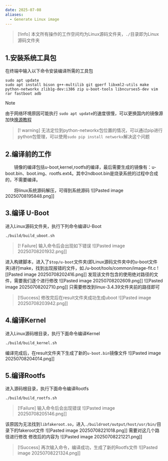```yaml
---
date: 2025-07-08
aliases:
  - Generate Linux image
---
```

>[!info]
>本文所有操作的工作空间均为Linux源码文件夹，`./`目录即为Linux源码文件夹

## 1.安装系统工具包

在终端中输入以下命令安装编译所需的工具包
```shell
sudo apt update
sudo apt install bison g++-multilib git gperf libxml2-utils make python-networkx zlib1g-dev:i386 zip u-boot-tools libncurses5-dev vim rar fastboot adb
```

>[!note]
>由于网络环境原因可能执行 `sudo apt update`的速度很慢，可以更换国内的镜像源加快[换源教程](https://mirrors.ustc.edu.cn/help/ubuntu.html)

>[! warning]
>无法定位到python-networkx包位置的情况，可以通过pip进行python包管理，可以使用`sudo pip install networkx`解决这个问题

## 2.编译前的工作

&emsp;&emsp;镜像的编译包括u-boot,kernel,rootfs的编译，最后需要生成的镜像有：u-boot.bin、boot.img、rootfs.ext4。其中2ndboot.bin是烧录系统的过程中合成的，不需要编译。

&emsp;&emsp;将linux系统源码解压，可得到系统源码
![[Pasted image 20250708195848.png]]

## 3.编译 U-Boot
进入Linux源码文件夹，执行下列命令编译U-Boot
```shell
./build/build_uboot.sh
```

>[! Failure]
>输入命令后会出现如下错误
>![[Pasted image 20250708201932.png]]

进入构建脚本，进入了`$top/u-boot`文件夹(即Linux源码文件夹中的u-boot文件夹)进行make，找到出现报错的文件，如./u-boot/tools/common/image-fit.c
![[Pasted image 20250708202416.png]]
发现该文件包含的使用绝对路径的文件，需要我们逐个进行修改
![[Pasted image 20250708202609.png]]
![[Pasted image 20250708202710.png]]
只需要修改到linux-3.4.39文件夹前的路径即可
>[!Success]
>修改完后在result文件夹成功生成uboot
>![[Pasted image 20250708203942.png]]

## 4.编译Kernel
进入Linux源码根目录，执行下面命令编译Kernel
```shell
./build/build_kernel.sh
```
编译完成后，在result文件夹下生成了新的`u-boot.bin`镜像文件
![[Pasted image 20250708204014.png]]
## 5.编译Rootfs
进入源码根目录，执行下面命令编译Rootfs
```shell
./build/build_rootfs.sh
```
>[!Failure]
>输入命令后会出现错误
>![[Pasted image 20250708205146.png]]


该原因为无法找到`libfakeroot.so`，进入`./buildroot/output/host/usr/bin/`目录下的fakeroot文件
![[Pasted image 20250708221018.png]]
需要对这几个路径进行修改
修改后的内容为
![[Pasted image 20250708221221.png]]
>[!Success]
>再次输入命令，编译成功，生成了新的Rootfs文件
>![[Pasted image 20250708221324.png]]
